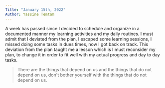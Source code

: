 ```yaml
---
Title: "January 15th, 2022"
Author: Yassine Temtam
---
```


A week has passed since I decided to schedule and organize in a documented manner my learning activities and my daily routines. I must admit that I deviated from the plan, I escaped some learning sessions, I missed doing some tasks in dues times, now I got back on track. This deviation from the plan taught me a lesson which is I must reconsider my plan, to change it in order to fit well with my actual progress and day to day tasks.

> There are the things that depend on us and the things that do not depend on us, don't bother yourself with the things that do not depend on us. 


